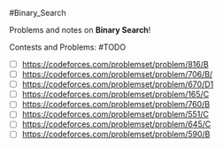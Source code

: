 #Binary_Search

Problems and notes on **Binary Search**!

Contests and Problems:
#TODO

- [ ] https://codeforces.com/problemset/problem/816/B
- [ ] https://codeforces.com/problemset/problem/706/B/
- [ ] https://codeforces.com/problemset/problem/670/D1
- [ ] https://codeforces.com/problemset/problem/165/C
- [ ] https://codeforces.com/problemset/problem/760/B
- [ ] https://codeforces.com/problemset/problem/551/C
- [ ] https://codeforces.com/problemset/problem/645/C
- [ ] https://codeforces.com/problemset/problem/590/B